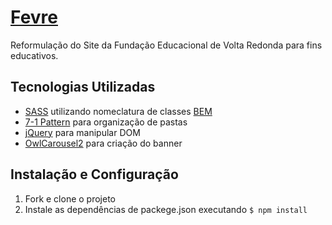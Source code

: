 # [Fevre](https://new-fevre.netlify.com)

Reformulação do Site da Fundação Educacional de Volta Redonda para fins educativos.


## Tecnologias Utilizadas

* [SASS](https://github.com/sass/sass) utilizando nomeclatura de classes [BEM](https://en.bem.info/methodology/) 
* [7-1 Pattern](https://github.com/HugoGiraudel/sass-boilerplate) para organização de pastas
* [jQuery](https://github.com/jquery/jquery) para manipular DOM
* [OwlCarousel2](https://github.com/OwlCarousel2/OwlCarousel2) para criação do banner

## Instalação e Configuração

1. Fork e clone o projeto
2. Instale as dependências de packege.json executando ```$ npm install```

